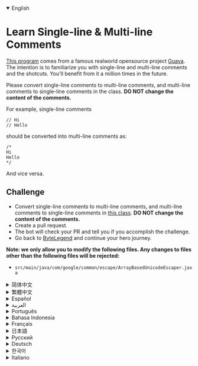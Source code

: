 <details open='true' >
<summary>English</summary>

# Learn Single-line & Multi-line Comments

[This program](https://github.com/ByteLegendQuest/java-single-multi-line-comment/blob/main/src/main/java/com/google/common/escape/ArrayBasedUnicodeEscaper.java) comes from a famous realworld opensource project [Guava](https://github.com/google/guava).
The intention is to familiarize you with single-line and multi-line comments and the shotcuts.
You'll benefit from it a million times in the future.

Please convert single-line comments to multi-line comments, and multi-line comments to single-line comments in the class.
**DO NOT change the content of the comments.**

For example, single-line comments

```
// Hi
// Hello
```

should be converted into multi-line comments as:

```
/*
Hi
Hello
*/
```

And vice versa.

## Challenge
- Convert single-line comments to multi-line comments, and multi-line comments to single-line comments in [this class](https://github.com/ByteLegendQuest/java-single-multi-line-comment/blob/main/src/main/java/com/google/common/escape/ArrayBasedUnicodeEscaper.java).
  **DO NOT change the content of the comments.**
- Create a pull request.
- The bot will check your PR and tell you if you accomplish the challenge.
- Go back to [ByteLegend](https://bytelegend.com) and continue your hero journey.


**Note: we only allow you to modify the following files.
Any changes to files other than the following files will be rejected:**

- `src/main/java/com/google/common/escape/ArrayBasedUnicodeEscaper.java`
</details>

<details >
<summary>简体中文</summary>

# 学习编写单行和多行注释

[这个程序](https://github.com/ByteLegendQuest/java-single-multi-line-comment/blob/main/src/main/java/com/google/common/escape/ArrayBasedUnicodeEscaper.java)来自于真实世界中的著名的开源项目[Guava](https://github.com/google/guava)。
这个练习的目的是让你熟悉注释（单行、多行）的写法及快捷键，你会在未来无数次地用到这些知识。

请将其中的单行注释改成多行注释，多行注释改成单行注释。**不要修改注释内容本身。**

例如，单行注释

```
// 今天
// 天气不错
```

改写成多行注释

```
/*
今天
天气不错
*/
```

反之亦然。

## 挑战
- 将[这个程序](https://github.com/ByteLegendQuest/java-single-multi-line-comment/blob/main/src/main/java/com/google/common/escape/ArrayBasedUnicodeEscaper.java)的单行注释改成多行注释，多行注释改成单行注释。**不要修改注释内容本身。**
- 你可以使用任意一种方法完成挑战（最好先在自己的本地电脑上测试通过）：
  - 使用下面的网页编辑器。
  - 创建一个GitHub Pull Request。
- 机器人将会检查你的答案，告诉你你是否通过了挑战。
- 回到[字节传说](https://bytelegend.com)，然后继续你的英雄旅程。


**注意：我们只允许您修改以下文件，任何对其他文件的修改都会被拒绝：**

- `src/main/java/com/google/common/escape/ArrayBasedUnicodeEscaper.java`
</details>

<details >
<summary>繁體中文</summary>

<h1>學習單行和多行註釋</h1><p><a href="https://github.com/ByteLegendQuest/java-single-multi-line-comment/blob/main/src/main/java/com/google/common/escape/ArrayBasedUnicodeEscaper.java" target="_blank">這個程序</a>來自一個著名的現實世界開源項目<a href="https://github.com/google/guava" target="_blank">Guava</a> 。目的是讓您熟悉單行和多行註釋以及快捷方式。將來你會從中受益一百萬次。</p><p>請將單行註釋轉換為多行註釋，將多行註釋轉換為類中的單行註釋。<strong>不要更改評論的內容。</strong></p><p>例如，單行註釋</p><pre class="notranslate"><code class="notranslate">// Hi
// Hello
</code></pre><p>應轉換為多行註釋：</p><pre class="notranslate"><code class="notranslate">/*
Hi
Hello
*/
</code></pre><p>反之亦然。</p><h2>挑戰</h2><ul><li><a href="https://github.com/ByteLegendQuest/java-single-multi-line-comment/blob/main/src/main/java/com/google/common/escape/ArrayBasedUnicodeEscaper.java" target="_blank">在這個類</a>中將單行註釋轉換為多行註釋，將多行註釋轉換為單行註釋。<strong>不要更改評論的內容。</strong></li><li>創建拉取請求。</li><li>機器人將檢查您的 PR 並告訴您是否完成了挑戰。</li><li>回到<a href="https://bytelegend.com" target="_blank">ByteLegend</a> ，繼續你的英雄之旅。</li></ul><p><strong>注意：我們只允許您修改以下文件。對以下文件以外的文件的任何更改都將被拒絕：</strong></p><ul><li> <code class="notranslate">src/main/java/com/google/common/escape/ArrayBasedUnicodeEscaper.java</code></li></ul></details>

<details >
<summary>Español</summary>

<h1>Aprenda comentarios de una sola línea y de varias líneas</h1><p> <a href="https://github.com/ByteLegendQuest/java-single-multi-line-comment/blob/main/src/main/java/com/google/common/escape/ArrayBasedUnicodeEscaper.java" target="_blank">Este programa</a> proviene de un famoso proyecto de código abierto del mundo real, <a href="https://github.com/google/guava" target="_blank">Guava</a> . La intención es familiarizarlo con los comentarios de una sola línea y de varias líneas y los cortes de planos. Te beneficiarás un millón de veces en el futuro.</p><p> Convierta los comentarios de una sola línea en comentarios de varias líneas y los comentarios de varias líneas en comentarios de una sola línea en la clase. <strong>NO cambie el contenido de los comentarios.</strong></p><p> Por ejemplo, comentarios de una sola línea</p><pre class="notranslate"><code class="notranslate">// Hi
// Hello
</code></pre><p>debe convertirse en comentarios de varias líneas como:</p><pre class="notranslate"><code class="notranslate">/*
Hi
Hello
*/
</code></pre><p>Y viceversa.</p><h2> Desafío</h2><ul><li> Convierta comentarios de una sola línea en comentarios de varias líneas y comentarios de varias líneas en comentarios de una sola línea en <a href="https://github.com/ByteLegendQuest/java-single-multi-line-comment/blob/main/src/main/java/com/google/common/escape/ArrayBasedUnicodeEscaper.java" target="_blank">esta clase</a> . <strong>NO cambie el contenido de los comentarios.</strong></li><li> Crea una solicitud de extracción.</li><li> El bot comprobará tus relaciones públicas y te dirá si logras el desafío.</li><li> Vuelve a <a href="https://bytelegend.com" target="_blank">ByteLegend</a> y continúa tu viaje de héroe.</li></ul><p> <strong>Nota: solo le permitimos modificar los siguientes archivos. Se rechazará cualquier cambio en archivos que no sean los siguientes:</strong></p><ul><li> <code class="notranslate">src/main/java/com/google/common/escape/ArrayBasedUnicodeEscaper.java</code></li></ul></details>

<details >
<summary>العربية</summary>

<h1 style=";text-align:right;direction:rtl">تعلم التعليقات أحادية السطر ومتعددة الأسطر</h1><p style=";text-align:right;direction:rtl"> <a href="https://github.com/ByteLegendQuest/java-single-multi-line-comment/blob/main/src/main/java/com/google/common/escape/ArrayBasedUnicodeEscaper.java" target="_blank">يأتي هذا البرنامج</a> <a href="https://github.com/google/guava" target="_blank">من مشروع جوافة</a> مفتوح المصدر مشهور من realworld. القصد من ذلك هو تعريفك بالتعليقات أحادية السطر ومتعددة الأسطر والتعليقات. ستستفيد منه مليون مرة في المستقبل.</p><p style=";text-align:right;direction:rtl"> يرجى تحويل التعليقات أحادية السطر إلى تعليقات متعددة الأسطر ، والتعليقات متعددة الأسطر إلى تعليقات ذات سطر واحد في الفصل. <strong>لا تغير محتوى التعليقات.</strong></p><p style=";text-align:right;direction:rtl"> على سبيل المثال ، التعليقات أحادية السطر</p><pre class="notranslate" style=";text-align:right;direction:rtl"> <code class="notranslate">// Hi
// Hello
</code></pre><p style=";text-align:right;direction:rtl">إلى تعليقات متعددة الأسطر على النحو التالي:</p><pre class="notranslate" style=";text-align:right;direction:rtl"> <code class="notranslate">/*
Hi
Hello
*/
</code></pre><p style=";text-align:right;direction:rtl">والعكس صحيح.</p><h2 style=";text-align:right;direction:rtl"> تحد</h2><ul style=";text-align:right;direction:rtl"><li style=";text-align:right;direction:rtl"> قم بتحويل التعليقات أحادية السطر إلى تعليقات متعددة الأسطر ، وتعليقات متعددة الأسطر إلى تعليقات أحادية السطر في <a href="https://github.com/ByteLegendQuest/java-single-multi-line-comment/blob/main/src/main/java/com/google/common/escape/ArrayBasedUnicodeEscaper.java" target="_blank">هذا الفصل</a> . <strong>لا تغير محتوى التعليقات.</strong></li><li style=";text-align:right;direction:rtl"> قم بإنشاء طلب سحب.</li><li style=";text-align:right;direction:rtl"> سيتحقق الروبوت من العلاقات العامة الخاصة بك ويخبرك إذا أنجزت التحدي.</li><li style=";text-align:right;direction:rtl"> ارجع إلى <a href="https://bytelegend.com" target="_blank">ByteLegend وتابع</a> رحلة بطلك.</li></ul><p style=";text-align:right;direction:rtl"> <strong>ملاحظة: نسمح لك فقط بتعديل الملفات التالية. سيتم رفض أي تغييرات يتم إجراؤها على الملفات بخلاف الملفات التالية:</strong></p><ul style=";text-align:right;direction:rtl"><li style=";text-align:right;direction:rtl"> <code class="notranslate">src/main/java/com/google/common/escape/ArrayBasedUnicodeEscaper.java</code></li></ul></details>

<details >
<summary>Português</summary>

<h1>Aprenda comentários de linha única e multilinha</h1><p> <a href="https://github.com/ByteLegendQuest/java-single-multi-line-comment/blob/main/src/main/java/com/google/common/escape/ArrayBasedUnicodeEscaper.java" target="_blank">Este programa</a> vem de um famoso projeto de código aberto do mundo real, <a href="https://github.com/google/guava" target="_blank">Guava</a> . A intenção é familiarizá-lo com comentários de uma linha e várias linhas e os cortes de fotos. Você se beneficiará com isso um milhão de vezes no futuro.</p><p> Converta os comentários de uma linha em comentários de várias linhas e os comentários de várias linhas em comentários de uma linha na classe. <strong>NÃO mude o conteúdo dos comentários.</strong></p><p> Por exemplo, comentários de uma linha</p><pre class="notranslate"><code class="notranslate">// Hi
// Hello
</code></pre><p>deve ser convertido em comentários de várias linhas como:</p><pre class="notranslate"><code class="notranslate">/*
Hi
Hello
*/
</code></pre><p>E vice versa.</p><h2> Desafio</h2><ul><li> Converta comentários de uma linha em comentários de várias linhas e comentários de várias linhas em comentários de uma linha <a href="https://github.com/ByteLegendQuest/java-single-multi-line-comment/blob/main/src/main/java/com/google/common/escape/ArrayBasedUnicodeEscaper.java" target="_blank">nesta classe</a> . <strong>NÃO mude o conteúdo dos comentários.</strong></li><li> Crie uma solicitação de pull.</li><li> O bot verificará seu PR e lhe dirá se você cumpriu o desafio.</li><li> Volte para <a href="https://bytelegend.com" target="_blank">ByteLegend</a> e continue sua jornada de herói.</li></ul><p> <strong>Nota: nós apenas permitimos que você modifique os seguintes arquivos. Quaisquer alterações em arquivos que não sejam os seguintes serão rejeitadas:</strong></p><ul><li> <code class="notranslate">src/main/java/com/google/common/escape/ArrayBasedUnicodeEscaper.java</code></li></ul></details>

<details >
<summary>Bahasa Indonesia</summary>

<h1>Pelajari Komentar Single-line &amp; Multi-line</h1><p> <a href="https://github.com/ByteLegendQuest/java-single-multi-line-comment/blob/main/src/main/java/com/google/common/escape/ArrayBasedUnicodeEscaper.java" target="_blank">Program ini</a> berasal dari proyek opensource dunia nyata <a href="https://github.com/google/guava" target="_blank">Guava yang terkenal</a> . Tujuannya adalah untuk membiasakan Anda dengan komentar satu baris dan banyak baris serta cuplikannya. Anda akan mendapatkan keuntungan dari itu satu juta kali di masa depan.</p><p> Harap ubah komentar satu baris menjadi komentar multi-baris, dan komentar multi-baris menjadi komentar satu baris di kelas. <strong>JANGAN mengubah isi komentar.</strong></p><p> Misalnya, komentar satu baris</p><pre class="notranslate"><code class="notranslate">// Hi
// Hello
</code></pre><p>harus diubah menjadi komentar multi-baris sebagai:</p><pre class="notranslate"><code class="notranslate">/*
Hi
Hello
*/
</code></pre><p>Dan sebaliknya.</p><h2> Tantangan</h2><ul><li> Ubah komentar satu baris menjadi komentar multi-baris, dan komentar multi-baris menjadi komentar satu baris di <a href="https://github.com/ByteLegendQuest/java-single-multi-line-comment/blob/main/src/main/java/com/google/common/escape/ArrayBasedUnicodeEscaper.java" target="_blank">kelas ini</a> . <strong>JANGAN mengubah isi komentar.</strong></li><li> Buat permintaan tarik.</li><li> Bot akan memeriksa PR Anda dan memberi tahu Anda jika Anda menyelesaikan tantangan.</li><li> Kembali ke <a href="https://bytelegend.com" target="_blank">ByteLegend</a> dan lanjutkan perjalanan pahlawan Anda.</li></ul><p> <strong>Catatan: kami hanya mengizinkan Anda untuk mengubah file berikut. Setiap perubahan pada file selain file berikut akan ditolak:</strong></p><ul><li> <code class="notranslate">src/main/java/com/google/common/escape/ArrayBasedUnicodeEscaper.java</code></li></ul></details>

<details >
<summary>Français</summary>

<h1>Apprendre les commentaires sur une ligne et sur plusieurs lignes</h1><p> <a href="https://github.com/ByteLegendQuest/java-single-multi-line-comment/blob/main/src/main/java/com/google/common/escape/ArrayBasedUnicodeEscaper.java" target="_blank">Ce programme</a> vient d&#39;un célèbre projet opensource du monde réel <a href="https://github.com/google/guava" target="_blank">Guava</a> . L&#39;intention est de vous familiariser avec les commentaires monolignes et multilignes et les plans de coupe. Vous en profiterez un million de fois à l&#39;avenir.</p><p> Veuillez convertir les commentaires sur une seule ligne en commentaires sur plusieurs lignes et les commentaires sur plusieurs lignes en commentaires sur une seule ligne dans la classe. <strong>NE PAS modifier le contenu des commentaires.</strong></p><p> Par exemple, les commentaires sur une seule ligne</p><pre class="notranslate"><code class="notranslate">// Hi
// Hello
</code></pre><p>devrait être converti en commentaires multilignes comme :</p><pre class="notranslate"><code class="notranslate">/*
Hi
Hello
*/
</code></pre><p>Et vice versa.</p><h2> Défi</h2><ul><li> Convertissez les commentaires sur une seule ligne en commentaires sur plusieurs lignes et les commentaires sur plusieurs lignes en commentaires sur une seule ligne dans <a href="https://github.com/ByteLegendQuest/java-single-multi-line-comment/blob/main/src/main/java/com/google/common/escape/ArrayBasedUnicodeEscaper.java" target="_blank">cette classe</a> . <strong>NE PAS modifier le contenu des commentaires.</strong></li><li> Créez une demande de tirage.</li><li> Le bot vérifiera votre PR et vous dira si vous réussissez le défi.</li><li> Retournez à <a href="https://bytelegend.com" target="_blank">ByteLegend</a> et continuez votre voyage de héros.</li></ul><p> <strong>Remarque : nous vous permettons uniquement de modifier les fichiers suivants. Toute modification apportée aux fichiers autres que les fichiers suivants sera rejetée :</strong></p><ul><li> <code class="notranslate">src/main/java/com/google/common/escape/ArrayBasedUnicodeEscaper.java</code></li></ul></details>

<details >
<summary>日本語</summary>

<h1>単一行および複数行のコメントを学ぶ</h1><p><a href="https://github.com/ByteLegendQuest/java-single-multi-line-comment/blob/main/src/main/java/com/google/common/escape/ArrayBasedUnicodeEscaper.java" target="_blank">このプログラム</a>は、有名な現実世界のオープンソースプロジェクト<a href="https://github.com/google/guava" target="_blank">Guavaからのもの</a>です。目的は、1行および複数行のコメントとショットカットに慣れることです。あなたは将来それから百万回利益を得るでしょう。</p><p>クラス内の単一行コメントを複数行コメントに変換し、複数行コメントを単一行コメントに変換してください。<strong>コメントの内容は変更しないでください。</strong></p><p>たとえば、1行のコメント</p><pre class="notranslate"><code class="notranslate">// Hi
// Hello
</code></pre><p>次のように複数行コメントに変換する必要があります。</p><pre class="notranslate"><code class="notranslate">/*
Hi
Hello
*/
</code></pre><p>およびその逆。</p><h2>チャレンジ</h2><ul><li><a href="https://github.com/ByteLegendQuest/java-single-multi-line-comment/blob/main/src/main/java/com/google/common/escape/ArrayBasedUnicodeEscaper.java" target="_blank">このクラス</a>では、単一行コメントを複数行コメントに変換し、複数行コメントを単一行コメントに変換します。<strong>コメントの内容は変更しないでください。</strong></li><li>プルリクエストを作成します。</li><li>ボットはPRをチェックし、チャレンジを達成したかどうかを通知します。</li><li> <a href="https://bytelegend.com" target="_blank">ByteLegendに</a>戻り、ヒーローの旅を続けてください。</li></ul><p><strong>注：変更できるのは次のファイルのみです。次のファイル以外のファイルへの変更は拒否されます。</strong></p><ul><li> <code class="notranslate">src/main/java/com/google/common/escape/ArrayBasedUnicodeEscaper.java</code></li></ul></details>

<details >
<summary>Русский</summary>

<h1>Изучите однострочные и многострочные комментарии</h1><p> <a href="https://github.com/ByteLegendQuest/java-single-multi-line-comment/blob/main/src/main/java/com/google/common/escape/ArrayBasedUnicodeEscaper.java" target="_blank">Эта программа</a> взята из известного реального проекта с открытым исходным кодом <a href="https://github.com/google/guava" target="_blank">Guava</a> . Цель состоит в том, чтобы познакомить вас с однострочными и многострочными комментариями и фрагментами. Вы получите от этого миллион раз выгоду в будущем.</p><p> Преобразуйте однострочные комментарии в многострочные комментарии, а многострочные комментарии в однострочные комментарии в классе. <strong>НЕ меняйте содержание комментариев.</strong></p><p> Например, однострочные комментарии</p><pre class="notranslate"><code class="notranslate">// Hi
// Hello
</code></pre><p>должны быть преобразованы в многострочные комментарии как:</p><pre class="notranslate"><code class="notranslate">/*
Hi
Hello
*/
</code></pre><p>Наоборот.</p><h2> Вызов</h2><ul><li> Преобразуйте однострочные комментарии в многострочные комментарии и многострочные комментарии в однострочные комментарии в <a href="https://github.com/ByteLegendQuest/java-single-multi-line-comment/blob/main/src/main/java/com/google/common/escape/ArrayBasedUnicodeEscaper.java" target="_blank">этом классе</a> . <strong>НЕ меняйте содержание комментариев.</strong></li><li> Создайте запрос на перенос.</li><li> Бот проверит ваш PR и скажет, справитесь ли вы с задачей.</li><li> Вернитесь в <a href="https://bytelegend.com" target="_blank">ByteLegend</a> и продолжите свой путь героя.</li></ul><p> <strong>Примечание: мы разрешаем вам изменять только следующие файлы. Любые изменения в файлах, кроме следующих, будут отклонены:</strong></p><ul><li> <code class="notranslate">src/main/java/com/google/common/escape/ArrayBasedUnicodeEscaper.java</code></li></ul></details>

<details >
<summary>Deutsch</summary>

<h1>Lernen Sie einzeilige und mehrzeilige Kommentare</h1><p> <a href="https://github.com/ByteLegendQuest/java-single-multi-line-comment/blob/main/src/main/java/com/google/common/escape/ArrayBasedUnicodeEscaper.java" target="_blank">Dieses Programm</a> stammt aus einem berühmten Open-Source-Projekt <a href="https://github.com/google/guava" target="_blank">Guava</a> . Die Absicht ist, Sie mit ein- und mehrzeiligen Kommentaren und den Shotcuts vertraut zu machen. Davon werden Sie in Zukunft millionenfach profitieren.</p><p> Bitte konvertieren Sie einzeilige Kommentare in mehrzeilige Kommentare und mehrzeilige Kommentare in einzeilige Kommentare in der Klasse. <strong>Ändere NICHT den Inhalt der Kommentare.</strong></p><p> Zum Beispiel einzeilige Kommentare</p><pre class="notranslate"><code class="notranslate">// Hi
// Hello
</code></pre><p>sollte wie folgt in mehrzeilige Kommentare umgewandelt werden:</p><pre class="notranslate"><code class="notranslate">/*
Hi
Hello
*/
</code></pre><p>Und umgekehrt.</p><h2> Herausforderung</h2><ul><li> <a href="https://github.com/ByteLegendQuest/java-single-multi-line-comment/blob/main/src/main/java/com/google/common/escape/ArrayBasedUnicodeEscaper.java" target="_blank">Konvertieren Sie in dieser Klasse</a> einzeilige Kommentare in mehrzeilige Kommentare und mehrzeilige Kommentare in einzeilige Kommentare. <strong>Ändere NICHT den Inhalt der Kommentare.</strong></li><li> Erstellen Sie eine Pull-Anfrage.</li><li> Der Bot überprüft Ihre PR und teilt Ihnen mit, ob Sie die Herausforderung meistern.</li><li> Gehen Sie zurück zu <a href="https://bytelegend.com" target="_blank">ByteLegend</a> und setzen Sie Ihre Heldenreise fort.</li></ul><p> <strong>Hinweis: Wir erlauben Ihnen nur, die folgenden Dateien zu ändern. Alle Änderungen an Dateien, die nicht die folgenden Dateien sind, werden abgelehnt:</strong></p><ul><li> <code class="notranslate">src/main/java/com/google/common/escape/ArrayBasedUnicodeEscaper.java</code></li></ul></details>

<details >
<summary>한국어</summary>

<h1>한 줄 및 여러 줄 주석 알아보기</h1><p> <a href="https://github.com/ByteLegendQuest/java-single-multi-line-comment/blob/main/src/main/java/com/google/common/escape/ArrayBasedUnicodeEscaper.java" target="_blank">이 프로그램</a> 은 유명한 실제 오픈 소스 프로젝트 <a href="https://github.com/google/guava" target="_blank">Guava</a> 에서 가져온 것입니다. 한 줄 및 여러 줄 주석과 샷컷에 익숙해지도록 하기 위한 것입니다. 앞으로 백만 번이나 혜택을 보게 될 것입니다.</p><p> 클래스에서 한 줄 주석을 여러 줄 주석으로, 여러 줄 주석을 한 줄 주석으로 변환하십시오. <strong>댓글의 내용을 변경하지 마십시오.</strong></p><p> 예를 들어, 한 줄 주석</p><pre class="notranslate"><code class="notranslate">// Hi
// Hello
</code></pre><p>다음과 같이 여러 줄 주석으로 변환해야 합니다.</p><pre class="notranslate"><code class="notranslate">/*
Hi
Hello
*/
</code></pre><p>그 반대.</p><h2> 도전</h2><ul><li> <a href="https://github.com/ByteLegendQuest/java-single-multi-line-comment/blob/main/src/main/java/com/google/common/escape/ArrayBasedUnicodeEscaper.java" target="_blank">이 클래스</a> 에서 한 줄 주석을 여러 줄 주석으로 변환하고 여러 줄 주석을 한 줄 주석으로 변환합니다. <strong>댓글의 내용을 변경하지 마십시오.</strong></li><li> 풀 리퀘스트를 생성합니다.</li><li> 봇은 PR을 확인하고 도전 과제를 달성했는지 알려줍니다.</li><li> <a href="https://bytelegend.com" target="_blank">ByteLegend로</a> 돌아가 영웅 여정을 계속하세요.</li></ul><p> <strong>참고: 다음 파일만 수정할 수 있습니다. 다음 파일 이외의 파일에 대한 모든 변경 사항은 거부됩니다.</strong></p><ul><li> <code class="notranslate">src/main/java/com/google/common/escape/ArrayBasedUnicodeEscaper.java</code></li></ul></details>

<details >
<summary>Italiano</summary>

<h1>Impara i commenti su una riga e su più righe</h1><p> <a href="https://github.com/ByteLegendQuest/java-single-multi-line-comment/blob/main/src/main/java/com/google/common/escape/ArrayBasedUnicodeEscaper.java" target="_blank">Questo programma</a> proviene da un famoso progetto opensource del mondo reale <a href="https://github.com/google/guava" target="_blank">Guava</a> . L&#39;intenzione è di familiarizzare con i commenti a riga singola e multilinea e gli shotcut. Ne trarrai beneficio un milione di volte in futuro.</p><p> Si prega di convertire i commenti su una riga in commenti su più righe e i commenti su più righe in commenti su una riga nella classe. <strong>NON modificare il contenuto dei commenti.</strong></p><p> Ad esempio, commenti su una riga</p><pre class="notranslate"><code class="notranslate">// Hi
// Hello
</code></pre><p>dovrebbe essere convertito in commenti su più righe come:</p><pre class="notranslate"><code class="notranslate">/*
Hi
Hello
*/
</code></pre><p>E viceversa.</p><h2> Sfida</h2><ul><li> Converti commenti a riga singola in commenti su più righe e commenti su più righe in commenti a riga singola in <a href="https://github.com/ByteLegendQuest/java-single-multi-line-comment/blob/main/src/main/java/com/google/common/escape/ArrayBasedUnicodeEscaper.java" target="_blank">questa classe</a> . <strong>NON modificare il contenuto dei commenti.</strong></li><li> Crea una richiesta pull.</li><li> Il bot controllerà il tuo PR e ti dirà se hai portato a termine la sfida.</li><li> Torna su <a href="https://bytelegend.com" target="_blank">ByteLegend</a> e continua il tuo viaggio da eroe.</li></ul><p> <strong>Nota: ti permettiamo di modificare solo i seguenti file. Qualsiasi modifica ai file diversi dai seguenti file verrà rifiutata:</strong></p><ul><li> <code class="notranslate">src/main/java/com/google/common/escape/ArrayBasedUnicodeEscaper.java</code></li></ul></details>
